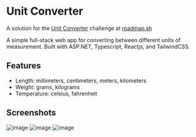 # Unit Converter
A solution for the [Unit Converter](https://roadmap.sh/projects/unit-converter) challenge at [roadmap.sh](roadmap.sh)

A simple full-stack web app for converting between different units of measurement. 
Built with ASP.NET, Typescript, Reactjs, and TailwindCSS.

## Features
- Length: millimeters, centimeters, meters, kilometers
- Weight: grams, kilograms
- Temperature: celsius, fahrenheit

## Screenshots

![image](https://github.com/user-attachments/assets/e55e3c40-ad8d-4fa0-b766-b92141097498)
![image](https://github.com/user-attachments/assets/78d7c9c9-589b-4ae2-9c50-460cf3f6e45f)
![image](https://github.com/user-attachments/assets/59c5a220-6cd3-435d-a2b7-a03232616e2a)


